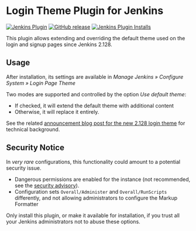 # Login Theme Plugin for Jenkins

[![Jenkins Plugin](https://img.shields.io/jenkins/plugin/v/role-strategy.svg)](https://plugins.jenkins.io/login-theme)
[![GitHub release](https://img.shields.io/github/release/jenkinsci/login-theme-plugin-plugin.svg?label=changelog)](https://github.com/jenkinsci/login-theme-plugin/releases/latest)
[![Jenkins Plugin Installs](https://img.shields.io/jenkins/plugin/i/login-theme.svg?color=blue)](https://plugins.jenkins.io/login-theme)

This plugin allows extending and overriding the default theme used on the login and signup pages since Jenkins 2.128.

## Usage

After installation, its settings are available in *Manage Jenkins » Configure System » Login Page Theme*

Two modes are supported and controlled by the option *Use default theme*:

* If checked, it will extend the default theme with additional
content
* Otherwise, it will replace it entirely.

See the related [announcement blog post for the new 2.128 login theme](https://jenkins.io/blog/2018/06/27/new-login-page/) for technical background.

## Security Notice

In *very rare* configurations, this functionality could amount to a potential security issue.

* Dangerous permissions are enabled for the instance 
 (not recommended, see the [security advisory](https://jenkins.io/security/advisory/2017-04-10/#matrix-authorization-strategy-plugin-allowed-configuring-dangerous-permissions)).
* Configuration sets `Overall/Administer` and `Overall/RunScripts` differently, and not allowing administrators to configure the Markup Formatter 

Only install this plugin, or make it available for installation, if you trust all your Jenkins administrators not to abuse these options.
